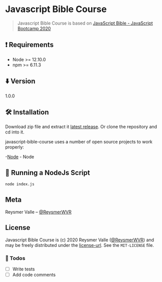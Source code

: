 # Javascript Bible Course

> Javascript Bible Course is based on [JavaScript Bible - JavaScript Bootcamp 2020](https://www.udemy.com/course/javascript-bible/)

## ❗️ Requirements

- Node >= 12.10.0
- npm >= 6.11.3

## ⬇️ Version

1.0.0

## 🛠 Installation

Download zip file and extract it [latest release](https://github.com/reysmerwvr/javascript-bible-course). Or clone the repository and cd into it.

javascript-bible-course uses a number of open source projects to work properly:

-[Node] - Node

## 🚀 Running a NodeJs Script

```sh
node index.js
```

## Meta

Reysmer Valle – [@ReysmerWVR]

## License

Javascript Bible Course is (c) 2020 Reysmer Valle ([@ReysmerWVR]) and may be freely distributed under the [license-url](https://github.com/reysmerwvr/javascript-bible-course/tree/master/LICENSE). See the `MIT-LICENSE` file.

### 📝 Todos

- [ ] Write tests
- [ ] Add code comments

[//]: # (These are reference links used in the body of this note and get stripped out when the markdown processor does 
its job. There is no need to format nicely because it shouldn't be seen. Thanks SO - http://stackoverflow.com/questions/4823468/store-comments-in-markdown-syntax)

   [Node]: <https://nodejs.org/en/>
   [@ReysmerWVR]: <http://twitter.com/ReysmerWVR>
